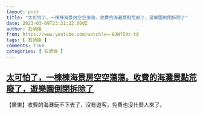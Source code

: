 ```yaml
---
layout: post
title: "太可怕了，一棟棟海景房空空蕩蕩。收費的海灘景點荒廢了，遊樂園倒閉拆除了"
date: 2023-03-09T23:31:22.000Z
author: 石炳鋒
from: https://www.youtube.com/watch?v=-8UWfI9z-t0
tags: [ 石炳锋 ]
comments: True
categories: [ 石炳锋 ]
---
```

<!--1678404682000-->
[太可怕了，一棟棟海景房空空蕩蕩。收費的海灘景點荒廢了，遊樂園倒閉拆除了](https://www.youtube.com/watch?v=-8UWfI9z-t0)
------

<div>
【廣東】收費的海灘玩不下去了，沒有遊客，免費也沒什麼人來了。
</div>
